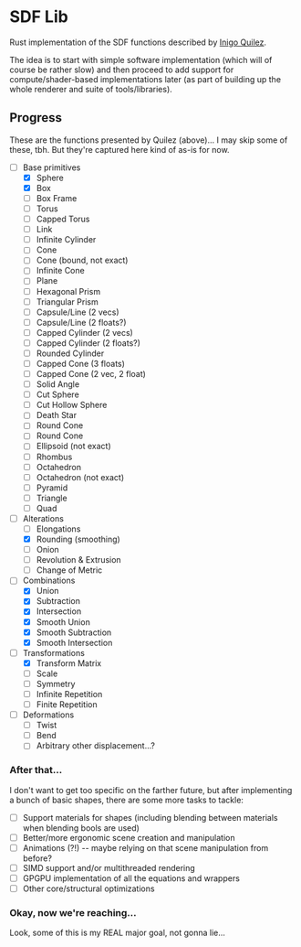 # SDF Lib

Rust implementation of the SDF functions described by [Inigo Quilez](https://iquilezles.org/articles/distfunctions/).

The idea is to start with simple software implementation (which will of course be rather slow) and then proceed to add support for compute/shader-based implementations later (as part of building up the whole renderer and suite of tools/libraries).

## Progress

These are the functions presented by Quilez (above)... I may skip some of these, tbh. But they're captured here kind of as-is for now.

- [ ] Base primitives
  - [x] Sphere
  - [x] Box
  - [ ] Box Frame
  - [ ] Torus
  - [ ] Capped Torus
  - [ ] Link
  - [ ] Infinite Cylinder
  - [ ] Cone
  - [ ] Cone (bound, not exact)
  - [ ] Infinite Cone
  - [ ] Plane
  - [ ] Hexagonal Prism
  - [ ] Triangular Prism
  - [ ] Capsule/Line (2 vecs)
  - [ ] Capsule/Line (2 floats?)
  - [ ] Capped Cylinder (2 vecs)
  - [ ] Capped Cylinder (2 floats?)
  - [ ] Rounded Cylinder
  - [ ] Capped Cone (3 floats)
  - [ ] Capped Cone (2 vec, 2 float)
  - [ ] Solid Angle
  - [ ] Cut Sphere
  - [ ] Cut Hollow Sphere
  - [ ] Death Star
  - [ ] Round Cone
  - [ ] Round Cone
  - [ ] Ellipsoid (not exact)
  - [ ] Rhombus
  - [ ] Octahedron
  - [ ] Octahedron (not exact)
  - [ ] Pyramid
  - [ ] Triangle
  - [ ] Quad
- [ ] Alterations
  - [ ] Elongations
  - [x] Rounding (smoothing)
  - [ ] Onion
  - [ ] Revolution & Extrusion
  - [ ] Change of Metric
- [ ] Combinations
  - [x] Union
  - [x] Subtraction
  - [x] Intersection
  - [x] Smooth Union
  - [x] Smooth Subtraction
  - [x] Smooth Intersection
- [ ] Transformations
  - [x] Transform Matrix
  - [ ] Scale
  - [ ] Symmetry
  - [ ] Infinite Repetition
  - [ ] Finite Repetition
- [ ] Deformations
  - [ ] Twist
  - [ ] Bend
  - [ ] Arbitrary other displacement...?

### After that...

I don't want to get too specific on the farther future, but after implementing a bunch of basic shapes, there are some more tasks to tackle:

- [ ] Support materials for shapes (including blending between materials when blending bools are used)
- [ ] Better/more ergonomic scene creation and manipulation
- [ ] Animations (?!) -- maybe relying on that scene manipulation from before?
- [ ] SIMD support and/or multithreaded rendering
- [ ] GPGPU implementation of all the equations and wrappers
- [ ] Other core/structural optimizations

### Okay, now we're reaching...

Look, some of this is my REAL major goal, not gonna lie...
